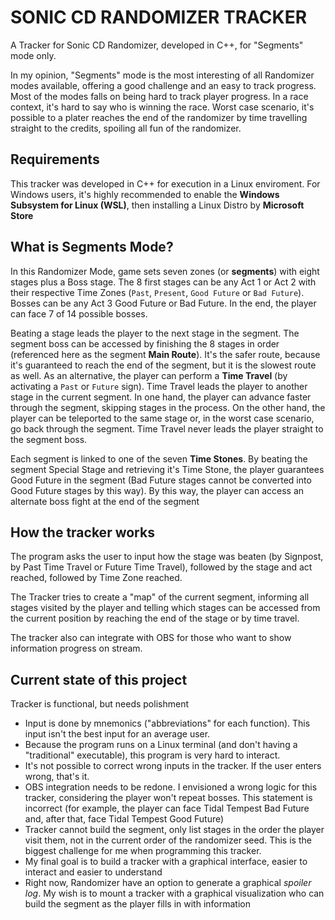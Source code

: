 # SONIC CD RANDOMIZER TRACKER

A Tracker for Sonic CD Randomizer, developed in C++, for "Segments" mode only.

In my opinion, "Segments" mode is the most interesting of all Randomizer modes available, offering a good challenge and an easy to track progress. Most of the modes falls on being hard to track player progress. In a race context, it's hard to say who is winning the race. Worst case scenario, it's possible to a plater reaches the end of the randomizer by time travelling straight to the credits, spoiling all fun of the randomizer.

## Requirements

This tracker was developed in C++ for execution in a Linux enviroment. For Windows users, it's highly recommended to enable the **Windows Subsystem for Linux (WSL)**, then installing a Linux Distro by **Microsoft Store**

## What is Segments Mode?

In this Randomizer Mode, game sets seven zones (or **segments**) with eight stages plus a Boss stage. The 8 first stages can be any Act 1 or Act 2 with their respective Time Zones (`Past`, `Present`, `Good Future` or `Bad Future`). Bosses can be any Act 3 Good Future or Bad Future. In the end, the player can face 7 of 14 possible bosses.

Beating a stage leads the player to the next stage in the segment. The segment boss can be accessed by finishing the 8 stages in order (referenced here as the segment **Main Route**). It's the safer route, because it's guaranteed to reach the end of the segment, but it is the slowest route as well. As an alternative, the player can perform a **Time Travel** (by activating a `Past` or `Future` sign). Time Travel leads the player to another stage in the current segment. In one hand, the player can advance faster through the segment, skipping stages in the process. On the other hand, the player can be teleported to the same stage or, in the worst case scenario, go back through the segment. Time Travel never leads the player straight to the segment boss.

Each segment is linked to one of the seven **Time Stones**. By beating the segment Special Stage and retrieving it's Time Stone, the player guarantees Good Future in the segment (Bad Future stages cannot be converted into Good Future stages by this way). By this way, the player can access an alternate boss fight at the end of the segment

## How the tracker works

The program asks the user to input how the stage was beaten (by Signpost, by Past Time Travel or Future Time Travel), followed by the stage and act reached, followed by Time Zone reached.

The Tracker tries to create a "map" of the current segment, informing all stages visited by the player and telling which stages can be accessed from the current position by reaching the end of the stage or by time travel.

The tracker also can integrate with OBS for those who want to show information progress on stream.

## Current state of this project

Tracker is functional, but needs polishment
- Input is done by mnemonics ("abbreviations" for each function). This input isn't the best input for an average user.
- Because the program runs on a Linux terminal (and don't having a "traditional" executable), this program is very hard to interact.
- It's not possible to correct wrong inputs in the tracker. If the user enters wrong, that's it.
- OBS integration needs to be redone. I envisioned a wrong logic for this tracker, considering the player won't repeat bosses. This statement is incorrect (for example, the player can face Tidal Tempest Bad Future and, after that, face Tidal Tempest Good Future)
- Tracker cannot build the segment, only list stages in the order the player visit them, not in the current order of the randomizer seed. This is the biggest challenge for me when programming this tracker.
- My final goal is to build a tracker with a graphical interface, easier to interact and easier to understand
- Right now, Randomizer have an option to generate a graphical *spoiler log*. My wish is to mount a tracker with a graphical visualization who can build the segment as the player fills in with information
